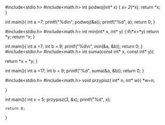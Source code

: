 #include<stdio.h>
#include<math.h>
int podwoj(int* x)
{
    *x= 2*(*x);
return *x;
}

int main(){
    int a =7;
    printf("%d\n", podwoj(&a));
    printf("%d", a);
    return 0;
}

#include<stdio.h>
#include<math.h>
int min(int* x, int* y)
{
    if(*x>*y)
        return *y;
        return *x;
}

int main(){
    int a =7;
    int b = 9;
    printf("%d\n", min(&a, &b));
    return 0;
}
#include<stdio.h>
#include<math.h>
int suma(const int* x, const int* y){

 return *x + *y;
}

int main(){
    int a =17;
    int b = 9;
    printf("%d", suma(&a, &b));
    return 0;
}

#include<stdio.h>
#include<math.h>
void przypisz( int* n, int* w){
*w=n;

}

int main(){
    int x = 5;
    przypisz(3, &x);
    printf("%d", x);


    return 0;
}

